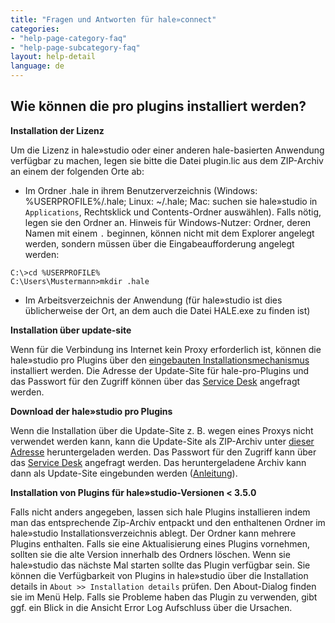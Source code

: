 ```yaml
---
title: "Fragen und Antworten für hale»connect"
categories:
- "help-page-category-faq"
- "help-page-subcategory-faq"
layout: help-detail
language: de
---
```


<h2>Wie können die pro plugins installiert werden?</h2>

**Installation der Lizenz**

Um die Lizenz in hale»studio oder einer anderen hale-basierten Anwendung verfügbar zu machen, 
legen sie bitte die Datei plugin.lic aus dem ZIP-Archiv an einem der folgenden Orte ab:

- Im Ordner .hale in ihrem Benutzerverzeichnis (Windows: %USERPROFILE%/.hale; Linux: ~/.hale; 
Mac: suchen sie hale»studio in <code>Applications</code>, Rechtsklick und Contents-Ordner auswählen). 
Falls nötig, legen sie den Ordner an. Hinweis für Windows-Nutzer: Ordner, deren Namen mit einem <code>.</code> beginnen, 
können nicht mit dem Explorer angelegt werden, sondern müssen über die Eingabeaufforderung angelegt werden:

```
C:\>cd %USERPROFILE%
C:\Users\Mustermann>mkdir .hale
```

- Im Arbeitsverzeichnis der Anwendung (für hale»studio ist dies üblicherweise der Ort, an dem auch die Datei HALE.exe zu finden ist)

**Installation über update-site**

Wenn für die Verbindung ins Internet kein Proxy erforderlich ist, 
können die hale»studio pro Plugins über den <a href="http://help.halestudio.org/latest/index.jsp?topic=%2Feu.esdihumboldt.hale.doc.user%2Fhtml%2Fgetting_started%2Finstall_plugins.html&cp%3D0_2_3">eingebauten Installationsmechanismus</a> installiert werden.
Die Adresse der Update-Site für hale-pro-Plugins und das Passwort für den Zugriff können über das <a href="https://wetransform.atlassian.net/servicedesk/customer/portal/1">Service Desk</a> angefragt werden.

**Download der hale»studio pro Plugins**

Wenn die Installation über die Update-Site z. B. wegen eines Proxys nicht verwendet werden kann, 
kann die Update-Site als ZIP-Archiv unter <a href="https://wetransform.app.box.com/v/hale-pro-plugins">dieser Adresse</a> heruntergeladen werden.
Das Passwort für den Zugriff kann über das <a href="https://wetransform.atlassian.net/servicedesk/customer/portal/1">Service Desk</a> angefragt werden.
Das heruntergeladene Archiv kann dann als Update-Site eingebunden werden (<a href="http://help.halestudio.org/latest/index.jsp?topic=%2Feu.esdihumboldt.hale.doc.user%2Fhtml%2Fgetting_started%2Finstall_plugins.html&cp%3D0_2_3">Anleitung</a>).


**Installation von Plugins für hale»studio-Versionen < 3.5.0**

Falls nicht anders angegeben, lassen sich hale Plugins installieren indem man das entsprechende Zip-Archiv entpackt und den enthaltenen Ordner 
im hale»studio Installationsverzeichnis ablegt. Der Ordner kann mehrere Plugins enthalten. 
Falls sie eine Aktualisierung eines Plugins vornehmen, sollten sie die alte Version innerhalb des Ordners löschen.
Wenn sie hale»studio das nächste Mal starten sollte das Plugin verfügbar sein. 
Sie können die Verfügbarkeit von Plugins in hale»studio über die Installation details in <code>About >> Installation details</code> prüfen. 
Den About-Dialog finden sie im Menü Help. Falls sie Probleme haben das Plugin zu verwenden, gibt ggf. ein Blick in die Ansicht Error Log Aufschluss über die Ursachen.

